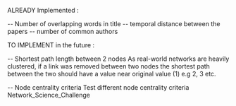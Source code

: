 ALREADY Implemented :

-- Number of overlapping words in title
-- temporal distance between the papers
-- number of common authors

TO IMPLEMENT in the future :

-- Shortest path length between 2 nodes
As real-world networks are heavily clustered, if a link was removed between two nodes the shortest path between the two 
should have a value near original value (1) e.g 2, 3 etc. 

-- Node centrality criteria
Test different node centrality criteria 
Network_Science_Challenge
